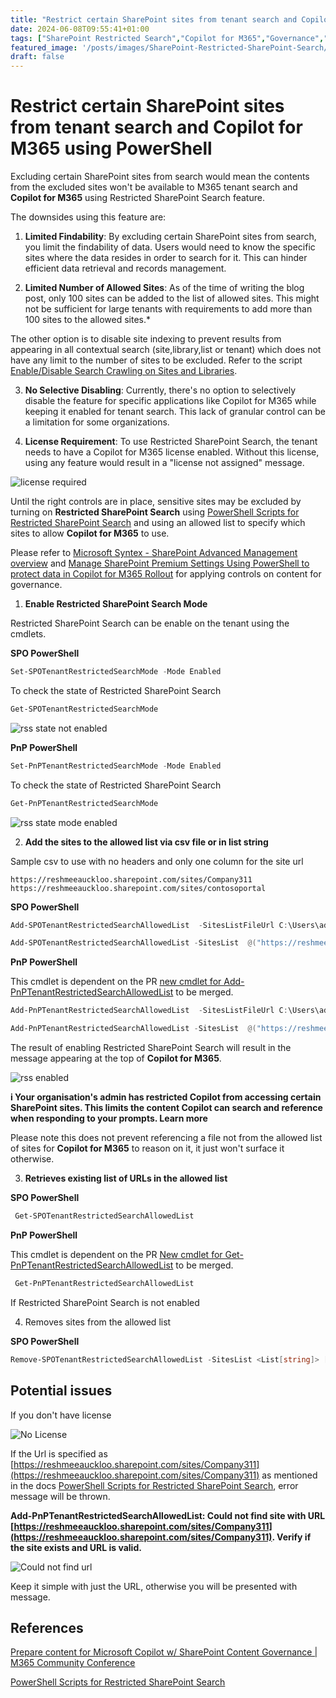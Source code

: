```yaml
---
title: "Restrict certain SharePoint sites from tenant search and Copilot for M365 using PowerShell"
date: 2024-06-08T09:55:41+01:00
tags: ["SharePoint Restricted Search","Copilot for M365","Governance","PowerShell","PnP PowerShell"]
featured_image: '/posts/images/SharePoint-Restricted-SharePoint-Search/rss_enabled.png'
draft: false
---
```


# Restrict certain SharePoint sites from tenant search and Copilot for M365 using PowerShell

Excluding certain SharePoint sites from search would mean the contents from the excluded sites won't be available to M365 tenant search and **Copilot for M365** using Restricted SharePoint Search feature.

The downsides using this feature are:

1. **Limited Findability**: By excluding certain SharePoint sites from search, you limit the findability of data. Users would need to know the specific sites where the data resides in order to search for it. This can hinder efficient data retrieval and records management.


2. **Limited Number of Allowed Sites**: As of the time of writing the blog post, only 100 sites can be added to the list of allowed sites. This might not be sufficient for large tenants with requirements to add more than 100 sites to the allowed sites.* 

The other option is to disable site indexing to prevent results from appearing in all contextual search (site,library,list or tenant) which does not have any limit to the number of sites to be excluded. Refer to the script [Enable/Disable Search Crawling on Sites and Libraries](https://pnp.github.io/script-samples/spo-enable-disable-search-crawling/README.html?tabs=pnpps). 

3. **No Selective Disabling**: Currently, there's no option to selectively disable the feature for specific applications like Copilot for M365 while keeping it enabled for tenant search. This lack of granular control can be a limitation for some organizations.

4. **License Requirement**: To use Restricted SharePoint Search, the tenant needs to have a Copilot for M365 license enabled. Without this license, using any feature would result in a "license not assigned" message.

![license required](../images/SharePoint-Restricted-SharePoint-Search/rss-licenserequired.png)


Until the right controls are in place, sensitive sites may be excluded by turning on **Restricted SharePoint Search** using [PowerShell Scripts for Restricted SharePoint Search](https://learn.microsoft.com/en-us/sharepoint/restricted-sharepoint-search-admin-scripts?wt.mc_id=MVP_308367) and using an allowed list to specify which sites to allow **Copilot for M365** to use.


Please refer to [Microsoft Syntex - SharePoint Advanced Management overview](https://learn.microsoft.com/en-us/sharepoint/advanced-management?wt.mc_id=MVP_308367) and [Manage SharePoint Premium Settings Using PowerShell to protect data in Copilot for M365 Rollout](https://reshmeeauckloo.com/posts/powershell-sharepoint-premium-settings/) for applying controls on content for governance.

1. **Enable Restricted SharePoint Search Mode**

Restricted SharePoint Search can be enable on the tenant using the cmdlets.

**SPO PowerShell**

```PowerShell
Set-SPOTenantRestrictedSearchMode -Mode Enabled 
```

To check the state of Restricted SharePoint Search

```powershell
Get-SPOTenantRestrictedSearchMode 
```

![rss state not enabled](../images/SharePoint-Restricted-SharePoint-Search/RestrictedSearchModeNotSet.png)

**PnP PowerShell**

```PowerShell
Set-PnPTenantRestrictedSearchMode -Mode Enabled 
```

To check the state of Restricted SharePoint Search

```powershell
Get-PnPTenantRestrictedSearchMode 
```

![rss state mode enabled](../images/SharePoint-Restricted-SharePoint-Search/PnPRSSMode.png)

2. **Add the sites to the allowed list via csv file or in list string**

Sample csv to use with no headers and only one column for the site url 

```csv
https://reshmeeauckloo.sharepoint.com/sites/Company311
https://reshmeeauckloo.sharepoint.com/sites/contosoportal
```

**SPO PowerShell**

```Powershell
Add-SPOTenantRestrictedSearchAllowedList  -SitesListFileUrl C:\Users\admin\Downloads\UrlList.csv
```

```Powershell
Add-SPOTenantRestrictedSearchAllowedList -SitesList  @("https://reshmeeauckloo.sharepoint.com/sites/Company311","https://reshmeeauckloo.sharepoint.com/sites/contosoportal") 
```

**PnP PowerShell**

This cmdlet is dependent on the PR [new cmdlet for Add-PnPTenantRestrictedSearchAllowedList](https://github.com/pnp/powershell/pull/3993) to be merged. 

```Powershell
Add-PnPTenantRestrictedSearchAllowedList  -SitesListFileUrl C:\Users\admin\Downloads\UrlList.csv
```

```Powershell
Add-PnPTenantRestrictedSearchAllowedList -SitesList  @("https://reshmeeauckloo.sharepoint.com/sites/Company311","https://reshmeeauckloo.sharepoint.com/sites/contosoportal") 
```

The result of enabling Restricted SharePoint Search will result in the message appearing at the top of **Copilot for M365**.

![rss enabled](../images/SharePoint-Restricted-SharePoint-Search/rss_enables.png)

**i Your organisation's admin has restricted Copilot from accessing certain SharePoint sites. This limits the content Copilot can search and reference when responding to your prompts. Learn more**

Please note this does not prevent referencing a file not from the allowed list of sites for **Copilot for M365** to reason on it, it just won't surface it otherwise.

3. **Retrieves existing list of URLs in the allowed list**

**SPO PowerShell**
```powershell
 Get-SPOTenantRestrictedSearchAllowedList
```

**PnP PowerShell**

This cmdlet is dependent on the PR [New cmdlet for Get-PnPTenantRestrictedSearchAllowedList](https://github.com/pnp/powershell/pull/3997) to be merged.

```powershell
 Get-PnPTenantRestrictedSearchAllowedList
```
If Restricted SharePoint Search is not enabled

4. Removes sites from the allowed list

**SPO PowerShell**

```powershell
Remove-SPOTenantRestrictedSearchAllowedList -SitesList <List[string]> [<CommonParameters>]
```

## Potential issues

If you don't have license 

![No License](../images/SharePoint-Restricted-SharePoint-Search/rss-licenserequired.png)

If the Url is specified as [https://reshmeeauckloo.sharepoint.com/sites/Company311](https://reshmeeauckloo.sharepoint.com/sites/Company311) as mentioned in the docs [PowerShell Scripts for Restricted SharePoint Search](https://learn.microsoft.com/en-us/sharepoint/restricted-sharepoint-search-admin-scripts?wt.mc_id=MVP_308367), error message will be thrown.

**Add-PnPTenantRestrictedSearchAllowedList: Could not find site with URL [https://reshmeeauckloo.sharepoint.com/sites/Company311](https://reshmeeauckloo.sharepoint.com/sites/Company311). Verify if the site exists and URL is valid.**

![Could not find url](../images/SharePoint-Restricted-SharePoint-Search/rss_add_couldnotfindsitewithurl.png)

Keep it simple with just the URL, otherwise you will be presented with message.

## References

[Prepare content for Microsoft Copilot w/ SharePoint Content Governance | M365 Community Conference](https://www.youtube.com/watch?v=B5VRu9q6sZ8&t=404s)

[PowerShell Scripts for Restricted SharePoint Search](https://learn.microsoft.com/en-us/sharepoint/restricted-sharepoint-search-admin-scripts?wt.mc_id=MVP_308367)

